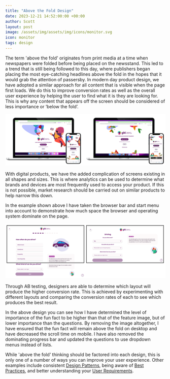 ```yaml
---
title: "Above the Fold Design"
date: 2023-12-21 14:52:00:00 +00:00
author: Scott
layout: post
image: /assets/img/assets/img/icons/monitor.svg
icon: monitor
tags: design
---
```


The term 'above the fold' originates from print media at a time when newspapers were folded before being placed on the newsstand. This led to a trend that is still being followed to this day, where publishers began placing the most eye-catching headlines above the fold in the hopes that it would grab the attention of passersby. In modern day product design, we have adopted a similar approach for all content that is visible when the page first loads. We do this to improve conversion rates as well as the overall user experience by helping the user to find what it is they are looking for. This is why any content that appears off the screen should be considered of less importance or ‘below the fold’. 

<img src="/assets/img/abovethefold1.png"/>

With digital products, we have the added complication of screens existing in all shapes and sizes. This is where analytics can be used to determine what brands and devices are most frequently used to access your product. If this is not possible, market research should be carried out on similar products to help narrow this down. 

In the example shown above I have taken the browser bar and start menu into account to demonstrate how much space the browser and operating system dominate on the page. 

<img src="/assets/img/abovethefold2.png"/>

Through AB testing, designers are able to determine which layout will produce the higher conversion rate. This is achieved by experimenting with different layouts and comparing the conversion rates of each to see which produces the best result. 

In the above design you can see how I have determined the level of importance of the fun fact to be higher than that of the feature image, but of lower importance than the questions. By removing the image altogether, I have ensured that the fun fact will remain above the fold on desktop and have decreased the scroll time on mobile. I have also removed the dominating progress bar and updated the questions to use dropdown menus instead of lists. 

While 'above the fold' thinking should be factored into each design, this is only one of a number of ways you can improve your user experience. Other examples include consistent [Design Patterns](/2023/10/16/design-systems/), being aware of [Best Practices](/2023/11/23/form-best-practices/), and better understanding your [User Requirements](/2023/03/26/user-personas/). 



